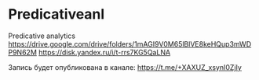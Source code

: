 # Predicativeanl
Predicative analytics
https://drive.google.com/drive/folders/1mAGI9V0M65lBlVE8keHQup3mWDP9N62M
 https://disk.yandex.ru/i/t-rrs7KG5QaLNA

Запись будет опубликована в канале: https://t.me/+XAXUZ_xsynI0ZjIy
